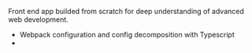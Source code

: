 Front end app builded from scratch for deep understanding of advanced web development. 
- Webpack configuration and config decomposition with Typescript
- 
